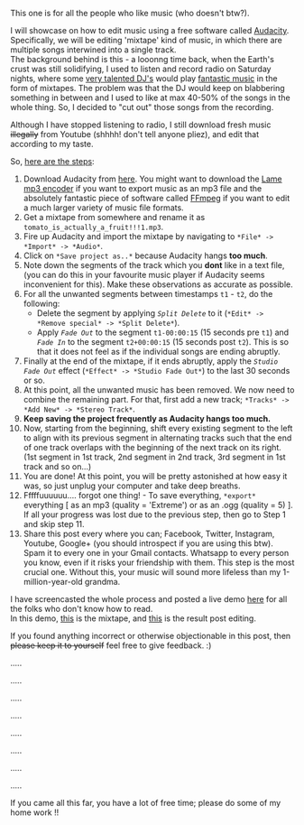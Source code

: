 This one is for all the people who like music (who doesn't btw?).

I will showcase on how to edit music using a free software called [Audacity](https://www.audacityteam.org/).  
Specifically, we will be editing 'mixtape' kind of music, in which there are multiple songs interwined into a single track.  
The background behind is this - a looonng time back, when the Earth's crust was still solidifying, I used to listen and record radio on Saturday nights, where some [very talented DJ's](https://www.submerge.in/artists/nikhil-chinapa/) would play [fantastic music](https://soundcloud.com/nikhilchinapa) in the form of mixtapes. The problem was that the DJ would keep on blabbering something in between and I used to like at max 40-50% of the songs in the whole thing. So, I decided to "cut out" those songs from the recording.

Although I have stopped listening to radio, I still download fresh music ~~illegally~~ from Youtube (shhhh! don't tell anyone pliez), and edit that according to my taste.

So, [here are the steps](https://youtu.be/6zXDo4dL7SU):


1. Download Audacity from [here](https://www.audacityteam.org/download/). You might want to download the [Lame mp3 encoder](http://manual.audacityteam.org/man/faq_installation_and_plug_ins.html#lame) if you want to export music as an mp3 file and the absolutely fantastic piece of software called [FFmpeg](http://manual.audacityteam.org/man/faq_installation_and_plug_ins.html#How_do_I_download_and_install_the_FFmpeg_Import.2FExport_Library.3F) if you want to edit a much larger variety of music file formats.
2. Get a mixtape from somewhere and rename it as `tomato_is_actually_a_fruit!!!1.mp3`.
3. Fire up Audacity and import the mixtape by navigating to `*File* -> *Import* -> *Audio*`.
4. Click on `*Save project as..*` because Audacity hangs **too much**.
5. Note down the segments of the track which you **dont** like in a text file, (you can do this in your favourite music player if Audacity seems inconvenient for this). Make these observations as accurate as possible.
6. For all the unwanted segments between timestamps `t1` - `t2`, do the following:
   - Delete the segment by applying *`Split Delete`* to it (`*Edit* -> *Remove special* -> *Split Delete*`).
   - Apply *`Fade Out`* to the segment `t1-00:00:15` (15 seconds pre `t1`) and *`Fade In`* to the segment `t2+00:00:15` (15 seconds post `t2`). This is so that it does not feel as if the individual songs are ending abruptly.
7. Finally at the end of the mixtape, if it ends abruptly, apply the *`Studio Fade Out`* effect (`*Effect* -> *Studio Fade Out*`) to the last 30 seconds or so.
8. At this point, all the unwanted music has been removed. We now need to combine the remaining part. For that, first add a new track; `*Tracks* -> *Add New* -> *Stereo Track*`.
9. **Keep saving the project frequently as Audacity hangs too much.**
10. Now, starting from the beginning, shift every existing segment to the left to align with its previous segment in alternating tracks such that the end of one track overlaps with the beginning of the next track on its right. (1st segment in 1st track, 2nd segment in 2nd track, 3rd segment in 1st track and so on...)
11. You are done! At this point, you will be pretty astonished at how easy it was, so just unplug your computer and take deep breaths.
12. Fffffuuuuuu.... forgot one thing! - To save everything, `*export*` everything [ as an mp3 (quality = 'Extreme') or as an .ogg (quality = 5) ]. If all your progress was lost due to the previous step, then go to Step 1 and skip step 11.
13. Share this post every where you can; Facebook, Twitter, Instagram, Youtube, Google+ (you should introspect if you are using this btw). Spam it to every one in your Gmail contacts. Whatsapp to every person you know, even if it risks your friendship with them. This step is the most crucial one. Without this, your music will sound more lifeless than my 1-million-year-old grandma.

I have screencasted the whole process and posted a live demo [here](https://youtu.be/FoIADR6Nhv0) for all the folks who don't know how to read.  
In this demo, [this](https://soundcloud.com/user-693671739/input-mixtape) is the  mixtape, and [this](https://soundcloud.com/user-693671739/output-mixtape) is the result post editing.

If you found anything incorrect or otherwise objectionable in this post, then ~~please keep it to yourself~~ feel free to give feedback. :)


.....  

.....  

.....  

.....  

.....  

.....  

.....  

.....  


If you came all this far, you have a lot of free time; please do some of my home work !!